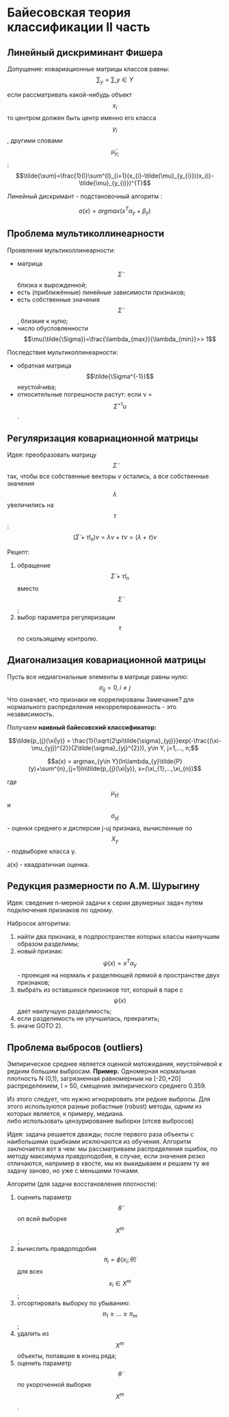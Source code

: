 # Байесовская теория классификации II часть

## Линейный дискриминант Фишера

Допущение:
ковариационные матрицы классов равны: $$\sum_{y}=\sum, y\in Y$$

если рассматривать какой-нибудь объект $$x_{i}$$ то центром должен быть центр именно его класса $$y_{i}$$, другими словами $$\tilde{\mu}_{y_{i}}$$:
$$\tilde{\sum}=\frac{1}{l}\sum^{l}_{i=1}(x_{i}-\tilde{\mu}_{y_{i}})(x_{i}-\tilde{\mu}_{y_{i}})^{T}$$

Линейный дискримант - подстановочный алгоритм :

$$a(x)=argmax(x^{T}\alpha_{y}+\beta_{y})$$

## Проблема мультиколлинеарности

Проявления мультиколлинеарности:
* матрица $$\tilde{\Sigma}$$ близка к вырожденной;
* есть (приближённые) линейные зависимости признаков;
* есть собственные значения $$\tilde{\Sigma}$$, близкие к нулю;
* число обусловленности $$\mu(\tilde{\Sigma})=\frac{\lambda_{max}}{\lambda_{min}}>> 1$$

Последствия мультиколлинеарности:
* обратная матрица $$\tilde{\Sigma^{-1}}$$ неустойчива;
* относительные погрешности растут: если v = $$\tilde{\Sigma}^{-1}u$$.

## Регуляризация ковариационной матрицы

Идея:
преобразовать матрицу $$\tilde{\Sigma}$$ так, чтобы все собственные векторы v остались,
а все собственные значения $$\lambda$$ увеличились на $$\tau$$:
$$(\tilde{\Sigma} + \tau l_{n})v = \lambda v+ \tau v = (\lambda + \tau)v$$

Рецепт:
1) обращение $$\tilde{\Sigma} + \tau l_{n}$$ вместо $$\tilde{\Sigma}$$;
2) выбор параметра регуляризации $$\tau$$ по скользящему контролю. 

## Диагонализация ковариационной матрицы

Пусть все недиагональные элементы в матрице равны нулю: $$\sigma_{ij}=0, i\ne j$$
Что означает, что признаки не коррелированы
Замечание? для нормального распределения некоррелированность - это независимость. 

Получаем **наивный байесовский классификатор:**

$$\tilde{p_{j}(\xi|y)} = \frac{1}{\sqrt{2\pi\tilde{\sigma}_{yj}}}exp(-\frac{(\xi-\mu_{yj})^{2}}{2\tilde{\sigma}_{yj}^{2}}), y\in Y, j=1,..., n;$$

$$a(x) = argmax_{y\in Y}(ln\lambda_{y}\tilde{P}(y)+\sum^{n}_{j=1}ln\tilde{p_{j}(\xi|y)}, x=(\xi_{1},...,\xi_{n})$$

где $$\mu_{yj}$$ и $$\sigma_{yj}$$ - оценки среднего и дисперсии j-uj признака, вычисленные по $$X_{y}$$ - подвыборке класса y. 

a(x) - квадратичная оценка. 

## Редукция размерности по А.М. Шурыгину

Идея:
сведение n-мерной задачи к серии двумерных задач путем подключения признаков по одному. 

Набросок алгоритма:
1) найти два признака, в подпространстве которых классы наилучшим образом разделимы;
2) новый признак: $$\psi(x) = x^{T}\alpha_{y}$$ - проекция на нормаль к разделяющей прямой в пространстве двух признаков;
3) выбрать из оставшихся признаков тот, который в паре с $$\psi(x)$$ дает наилучшую разделимость;
4) если разделимость не улучшилась, прекратить;
5) иначе GOTO 2).

## Проблема выбросов (outliers)

Эмпирическое среднее является оценкой матожидания, неустойчивой к редким большим выбросам.
**Пример.** Одномерная нормальная плотность N (0,1), загрязненная равномерным на [-20,+20] распределением, l = 50, смещение эмпирического среднего 0.359. 

Из этого следует, что нужно игнорировать эти редкие выбросы. Для этого используются разные робастные (robust) методы, одним из которых является, к примеру, медиана.  
либо использовать цензурирование выборки (отсев выбросов)

Идея: задача решается дважды; после первого раза объекты с наибольшими ошибками исключаются из обучения. 
Алгоритм заключается вот в чем: мы рассматриваем распределения ошибок, по методу максимума правдоподобия, в случае, если значения резко отличаются, например в хвосте, мы их выкидываем и решаем ту же задачу заново, но уже с меньшими точками. 

Алгоритм (для задачи восстановления плотности):
1) оценить параметр $$\tilde{\theta}$$ оп всей выборке $$X^{m}$$;
2) вычислить правдоподобия $$\pi_{i} = \phi(x_{i};\tilde{\theta})$$ для всех $$x_{i} \in X^{m}$$;
3) отсортировать выборку по убыванию: $$\pi_{1}\geq ...\geq \pi_{m}$$;
4) удалить из $$X^{m}$$ объекты, попавшие в конец ряда;
5) оценить параметр $$\tilde{\theta}$$ по укороченной выборке $$X^{m}$$. 










